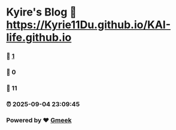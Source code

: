 # Kyire's Blog :link: https://Kyrie11Du.github.io/KAI-life.github.io 
### :page_facing_up: [1](https://Kyrie11Du.github.io/KAI-life.github.io/tag.html) 
### :speech_balloon: 0 
### :hibiscus: 11 
### :alarm_clock: 2025-09-04 23:09:45 
### Powered by :heart: [Gmeek](https://github.com/Meekdai/Gmeek)
